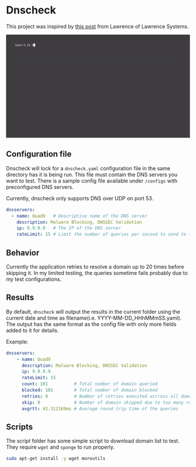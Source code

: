 # Dnscheck

This project was inspired by [this post](https://forums.lawrencesystems.com/t/which-is-the-best-dns-for-secure-browsing-cloudflare-quad9-nextdns-and-adguard-dns-youtube-release/18910) from Lawrence of Lawrence Systems.

![](examples/demo.gif)

## Configuration file
Dnscheck will lock for a `dnscheck.yaml` configuration file in the same directory has it is being run. This file must contain the DNS servers you want to test. There is a sample config file available under `/configs` with preconfigured DNS servers. 

Currently, dnscheck only supports DNS over UDP on port 53.

```yaml
dnsservers:
  - name: Quad9   # Descriptive name of the DNS server
    description: Malware Blocking, DNSSEC Validation
    ip: 9.9.9.9   # The IP of the DNS server
    rateLimit: 15 # Limit the number of queries per second to send to the DNS server
```

## Behavior
Currently the application retries to resolve a domain up to 20 times before skipping it. In my limited testing, the queries sometime fails probably due to my test configurations.

## Results
By default, `dnscheck` will output the results in the current folder using the current date and time as filename(i.e. YYYY-MM-DD_HHhMMmSS.yaml). The output has the same format as the config file with only more fields added to it for details.

Example:
```yaml
dnsservers:
    - name: Quad9
      description: Malware Blocking, DNSSEC Validation
      ip: 9.9.9.9
      rateLimit: 15
      count: 101          # Total number of domain queried
      blocked: 101        # Total number of domain blocked
      retries: 0          # Number of retries executed accross all domains queried
      skip: 0             # Number of domain skipped due to too many retries
      avgrtt: 42.312169ms # Average round trip time of the queries
```

## Scripts
The script folder has some simple script to download domain list to test. They require `wget` and `sponge` to run properly.

```bash
sudo apt-get install -y wget moreutils
```



